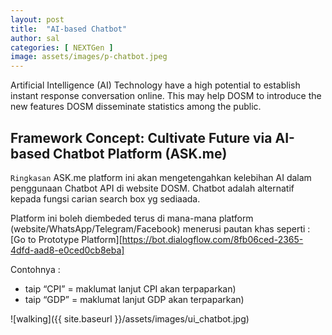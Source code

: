 ```yaml
---
layout: post
title:  "AI-based Chatbot"
author: sal
categories: [ NEXTGen ]
image: assets/images/p-chatbot.jpeg
---
```

Artificial Intelligence (AI) Technology have a high potential to establish instant response conversation online. This may help DOSM to introduce the new features DOSM disseminate statistics among the public.

## Framework Concept: Cultivate Future via AI-based Chatbot Platform (ASK.me)

`Ringkasan`
ASK.me platform ini akan mengetengahkan kelebihan AI dalam penggunaan Chatbot API di website DOSM. 
Chatbot adalah alternatif kepada fungsi carian search box yg sediaada. 

Platform ini boleh diembeded terus di mana-mana platform (website/WhatsApp/Telegram/Facebook) menerusi pautan khas seperti : [Go to Prototype Platform][https://bot.dialogflow.com/8fb06ced-2365-4dfd-aad8-e0ced0cb8eba] 

Contohnya : 
+ taip “CPI” = maklumat lanjut CPI akan terpaparkan)
+ taip “GDP” = maklumat lanjut GDP akan terpaparkan)

![walking]({{ site.baseurl }}/assets/images/ui_chatbot.jpg)
